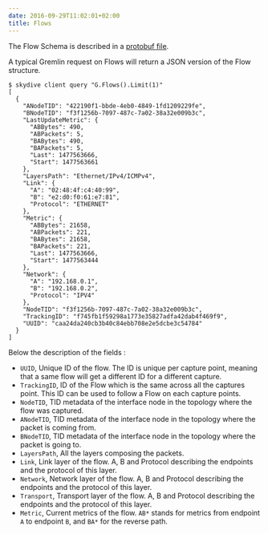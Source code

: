 ```yaml
---
date: 2016-09-29T11:02:01+02:00
title: Flows
---
```


The Flow Schema is described in a
[protobuf file](https://github.com/skydive-project/skydive/blob/master/flow/flow.proto).

A typical Gremlin request on Flows will return a JSON version of the Flow
structure.

```console
$ skydive client query "G.Flows().Limit(1)"
[
  {
    "ANodeTID": "422190f1-bbde-4eb0-4849-1fd1209229fe",
    "BNodeTID": "f3f1256b-7097-487c-7a02-38a32e009b3c",
    "LastUpdateMetric": {
      "ABBytes": 490,
      "ABPackets": 5,
      "BABytes": 490,
      "BAPackets": 5,
      "Last": 1477563666,
      "Start": 1477563661
    },
    "LayersPath": "Ethernet/IPv4/ICMPv4",
    "Link": {
      "A": "02:48:4f:c4:40:99",
      "B": "e2:d0:f0:61:e7:81",
      "Protocol": "ETHERNET"
    },
    "Metric": {
      "ABBytes": 21658,
      "ABPackets": 221,
      "BABytes": 21658,
      "BAPackets": 221,
      "Last": 1477563666,
      "Start": 1477563444
    },
    "Network": {
      "A": "192.168.0.1",
      "B": "192.168.0.2",
      "Protocol": "IPV4"
    },
    "NodeTID": "f3f1256b-7097-487c-7a02-38a32e009b3c",
    "TrackingID": "f745fb1f59298a1773e35827adfa42dab4f469f9",
    "UUID": "caa24da240cb3b40c84ebb708e2e5dcbe3c54784"
  }
]
```

Below the description of the fields :

* `UUID`, Unique ID of the flow. The ID is unique per capture point, meaning
  that a same flow will get a different ID for a different capture.
* `TrackingID`, ID of the Flow which is the same across all the
   captures point. This ID can be used to follow a Flow on each capture points.
* `NodeTID`, TID metadata of the interface node in the topology where the flow was
  captured.
* `ANodeTID`, TID metadata of the interface node in the topology where the packet is
  coming from.
* `BNodeTID`, TID metadata of the interface node in the topology where the packet is
  going to.
* `LayersPath`, All the layers composing the packets.
* `Link`, Link layer of the flow. A, B and Protocol describing the endpoints and
  the protocol of this layer.
* `Network`, Network layer of the flow. A, B and Protocol describing the
  endpoints and the protocol of this layer.
* `Transport`, Transport layer of the flow. A, B and Protocol describing the
  endpoints and the protocol of this layer.
* `Metric`, Current metrics of the flow. `AB*` stands for metrics from
  endpoint `A` to endpoint `B`, and `BA*` for the reverse path.
